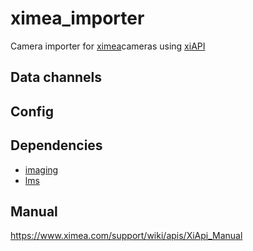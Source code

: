 # ximea_importer
Camera importer for [ximea](https://www.ximea.com/)cameras using [xiAPI](https://www.ximea.com/support/wiki/apis/XiAPI)

## Data channels

## Config

## Dependencies
* [imaging](https://github.com/lms-org/imaging)
* [lms](https://github.com/lms-org/lms)

## Manual
https://www.ximea.com/support/wiki/apis/XiApi_Manual

